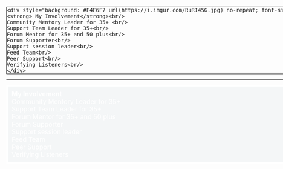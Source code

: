 ---
---
<div style="width: 1140px; margin: 0 auto;">
            
<pre style="border: 1px solid black;">
&lt;div style="background: #F4F6F7 url(https://i.imgur.com/RuRI45G.jpg) no-repeat; font-size:17px;color:#ffffff;padding:10px;border:4px solid #ffffff;">
&lt;strong> My Involvement&lt;/strong>&lt;br/>
Community Mentory Leader for 35+ &lt;br/>
Support Team Leader for 35+&lt;br/>
Forum Mentor for 35+ and 50 plus&lt;br/>
Forum Supporter&lt;br/>
Support session leader&lt;br/>
Feed Team&lt;br/>
Peer Support&lt;br/>
Verifying Listeners&lt;br/>
&lt;/div>
</pre>
<hr>

<div style="background: #F4F6F7 url(https://i.imgur.com/RuRI45G.jpg) no-repeat; font-size:17px;color:#ffffff;padding:10px;border:4px solid #ffffff;">
<strong> My Involvement</strong><br />
Community Mentory Leader for 35+ <br />
Support Team Leader for 35+<br />
Forum Mentor for 35+ and 50 plus<br />
Forum Supporter<br />
Support session leader<br />
Feed Team<br/>
Peer Support<br />
Verifying Listeners<br />
</div>
                                                                                                                               <div>
